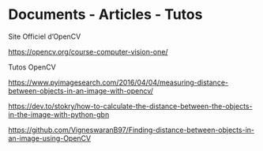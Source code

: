 # Documents - Articles - Tutos

Site Officiel d’OpenCV

https://opencv.org/course-computer-vision-one/

Tutos OpenCV

https://www.pyimagesearch.com/2016/04/04/measuring-distance-between-objects-in-an-image-with-opencv/

https://dev.to/stokry/how-to-calculate-the-distance-between-the-objects-in-the-image-with-python-gbn

https://github.com/VigneswaranB97/Finding-distance-between-objects-in-an-image-using-OpenCV


